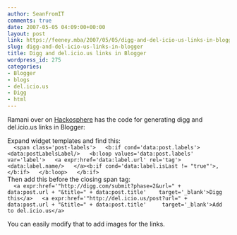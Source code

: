 ```yaml
---
author: SeanFromIT
comments: true
date: 2007-05-05 04:09:00+00:00
layout: post
link: https://feeney.mba/2007/05/05/digg-and-del-icio-us-links-in-blogger/
slug: digg-and-del-icio-us-links-in-blogger
title: Digg and del.icio.us links in Blogger
wordpress_id: 275
categories:
- Blogger
- blogs
- del.icio.us
- Digg
- html
---
```


Ramani over on [Hackosphere](http://hackosphere.blogspot.com/2006/09/delicious-and-digg-hotlinks-for-your.html) has the code for generating digg and del.icio.us links in Blogger:  
  
Expand widget templates and find this:  
`  
<span class='post-labels'>  
 <b:if cond='data:post.labels'>  
   <data:postLabelsLabel/>  
     <b:loop values='data:post.labels' var='label'>  
       <a expr:href='data:label.url' rel='tag'>  
         <data:label.name/>  
       </a><b:if cond='data:label.isLast != "true"'>,</b:if>  
         </b:loop>  
       </b:if>  
`  
Then add this before the closing span tag:  
`  
 <a expr:href='"http://digg.com/submit?phase=2&url=" +   
     data:post.url + "&title=" + data:post.title'   
      target='_blank'>Digg this</a>  
 <a expr:href='"http://del.icio.us/post?url=" +   
     data:post.url + "&title=" + data:post.title'    
       target='_blank'>Add to del.icio.us</a>  
`  
  
You can easily modify that to add images for the links.
